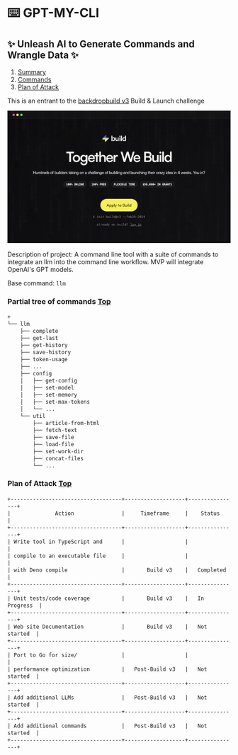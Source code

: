 <div id="summary"></div>

# ⌨️ GPT-MY-CLI

## ✨ Unleash AI to Generate Commands and Wrangle Data ✨

1. [Summary](#summary)
2. [Commands](#commands)
3. [Plan of Attack](#plan-of-attack)

This is an entrant to the [backdropbuild v3](https://backdropbuild.com/) Build & Launch challenge

<img src="https://raw.githubusercontent.com/ochsec/gpt-my-cli/main/backdropbuild.png" />

Description of project: A command line tool with a suite of commands to integrate an llm into the command line workflow. MVP will integrate OpenAI's GPT models.

Base command: ```llm```

<div id="commands"></div>

### Partial tree of commands [Top](#summary)
```
+
└── llm
    ├── complete
    ├── get-last
    ├── get-history
    ├── save-history
    ├── token-usage
    ├── ...
    ├── config
    │   ├── get-config
    │   ├── set-model
    │   ├── set-memory
    │   ├── set-max-tokens
    │   └── ...
    └── util
        ├── article-from-html
        ├── fetch-text
        ├── save-file
        ├── load-file
        ├── set-work-dir
        ├── concat-files
        └── ...
```

<div id="plan-of-attack"></div>


### Plan of Attack [Top](#summary)
```
+-----------------------------------+-------------------+----------------+
|              Action               |     Timeframe     |    Status      |
+-----------------------------------+-------------------+----------------+
| Write tool in TypeScript and      |                   |                |
| compile to an executable file     |                   |                |
| with Deno compile                 |       Build v3    |   Completed    |
+-----------------------------------+-------------------+----------------+
| Unit tests/code coverage          |       Build v3    |   In Progress  |
+-----------------------------------+-------------------+----------------+
| Web site Documentation            |       Build v3    |   Not started  |
+-----------------------------------+-------------------+----------------+
| Port to Go for size/              |                   |                |
| performance optimization          |   Post-Build v3   |   Not started  |
+-----------------------------------+-------------------+----------------+
| Add additional LLMs               |   Post-Build v3   |   Not started  |
+-----------------------------------+-------------------+----------------+
| Add additional commands           |   Post-Build v3   |   Not started  |
+-----------------------------------+-------------------+----------------+
```